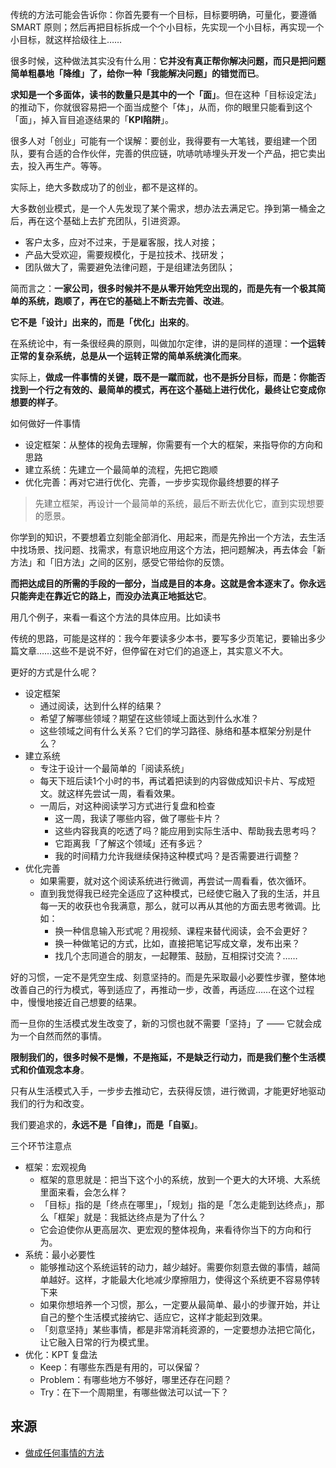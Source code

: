 传统的方法可能会告诉你：你首先要有一个目标，目标要明确，可量化，要遵循 SMART 原则；然后再把目标拆成一个个小目标，先实现一个小目标，再实现一个小目标，就这样拾级往上……

很多时候，这种做法其实没有什么用：**它并没有真正帮你解决问题，而只是把问题简单粗暴地「降维」了，给你一种「我能解决问题」的错觉而已**。

**求知是一个多面体，读书的数量只是其中的一个「面」**。但在这种「目标设定法」的推动下，你就很容易把一个面当成整个「体」，从而，你的眼里只能看到这个「面」，掉入盲目追逐结果的「**KPI陷阱**」。

很多人对「创业」可能有一个误解：要创业，我得要有一大笔钱，要组建一个团队，要有合适的合作伙伴，完善的供应链，吭哧吭哧埋头开发一个产品，把它卖出去，投入再生产。等等。

实际上，绝大多数成功了的创业，都不是这样的。

大多数创业模式，是一个人先发现了某个需求，想办法去满足它。挣到第一桶金之后，再在这个基础上去扩充团队，引进资源。
* 客户太多，应对不过来，于是雇客服，找人对接；
* 产品大受欢迎，需要规模化，于是拉技术、找研发；
* 团队做大了，需要避免法律问题，于是组建法务团队；

简而言之：**一家公司，很多时候并不是从零开始凭空出现的，而是先有一个极其简单的系统，跑顺了，再在它的基础上不断去完善、改进**。

**它不是「设计」出来的，而是「优化」出来的**。

在系统论中，有一条很经典的原则，叫做加尔定律，讲的是同样的道理：**一个运转正常的复杂系统，总是从一个运转正常的简单系统演化而来**。

实际上，**做成一件事情的关键，既不是一蹴而就，也不是拆分目标，而是：你能否找到一个行之有效的、最简单的模式，再在这个基础上进行优化，最终让它变成你想要的样子**。

如何做好一件事情
* 设定框架：从整体的视角去理解，你需要有一个大的框架，来指导你的方向和思路
* 建立系统：先建立一个最简单的流程，先把它跑顺
* 优化完善：再对它进行优化、完善，一步步实现你最终想要的样子

> 先建立框架，再设计一个最简单的系统，最后不断去优化它，直到实现想要的愿景。

你学到的知识，不要想着立刻能全部消化、用起来，而是先拎出一个方法，去生活中找场景、找问题、找需求，有意识地应用这个方法，把问题解决，再去体会「新方法」和「旧方法」之间的区别，感受它带给你的反馈。

**而把达成目的所需的手段的一部分，当成是目的本身。这就是舍本逐末了。你永远只能奔走在靠近它的路上，而没办法真正地抵达它**。

用几个例子，来看一看这个方法的具体应用。比如读书

传统的思路，可能是这样的：我今年要读多少本书，要写多少页笔记，要输出多少篇文章……这些不是说不好，但停留在对它们的追逐上，其实意义不大。

更好的方式是什么呢？
* 设定框架
  * 通过阅读，达到什么样的结果？
  * 希望了解哪些领域？期望在这些领域上面达到什么水准？
  * 这些领域之间有什么关系？它们的学习路径、脉络和基本框架分别是什么？
* 建立系统
  * 专注于设计一个最简单的「阅读系统」
  * 每天下班后读1个小时的书，再试着把读到的内容做成知识卡片、写成短文。就这样先尝试一周，看看效果。
  * 一周后，对这种阅读学习方式进行复盘和检查
    * 这一周，我读了哪些内容，做了哪些卡片？
    * 这些内容我真的吃透了吗？能应用到实际生活中、帮助我去思考吗？
    * 它距离我「了解这个领域」还有多远？
    * 我的时间精力允许我继续保持这种模式吗？是否需要进行调整？
* 优化完善
  * 如果需要，就对这个阅读系统进行微调，再尝试一周看看，依次循环。
  * 直到我觉得我已经完全适应了这种模式，已经使它融入了我的生活，并且每一天的收获也令我满意，那么，就可以再从其他的方面去思考微调。比如：
    * 换一种信息输入形式呢？用视频、课程来替代阅读，会不会更好？
    * 换一种做笔记的方式，比如，直接把笔记写成文章，发布出来？
    * 找几个志同道合的朋友，一起鞭策、鼓励，互相探讨交流？……

好的习惯，一定不是凭空生成、刻意坚持的。而是先采取最小必要性步骤，整体地改善自己的行为模式，等到适应了，再推动一步，改善，再适应……在这个过程中，慢慢地接近自己想要的结果。

而一旦你的生活模式发生改变了，新的习惯也就不需要「坚持」了 —— 它就会成为一个自然而然的事情。

**限制我们的，很多时候不是懒，不是拖延，不是缺乏行动力，而是我们整个生活模式和价值观念本身**。

只有从生活模式入手，一步步去推动它，去获得反馈，进行微调，才能更好地驱动我们的行为和改变。

我们要追求的，**永远不是「自律」，而是「自驱」**。

三个环节注意点
* 框架：宏观视角
  * 框架的意思就是：把当下这个小的系统，放到一个更大的大环境、大系统里面来看，会怎么样？
  * 「目标」指的是「终点在哪里」，「规划」指的是「怎么走能到达终点」，那么「框架」就是：我抵达终点是为了什么？
  * 它会迫使你从更高层次、更宏观的整体视角，来看待你当下的方向和行为。
* 系统：最小必要性
  * 能够推动这个系统运转的动力，越少越好。需要你刻意去做的事情，越简单越好。这样，才能最大化地减少摩擦阻力，使得这个系统更不容易停转下来
  * 如果你想培养一个习惯，那么，一定要从最简单、最小的步骤开始，并让自己的整个生活模式接纳它、适应它，这样才能起到效果。
  * 「刻意坚持」某些事情，都是非常消耗资源的，一定要想办法把它简化，让它融入日常的行为模式里。
* 优化：KPT 复盘法
  * Keep：有哪些东西是有用的，可以保留？
  * Problem：有哪些地方不够好，哪里还存在问题？
  * Try：在下一个周期里，有哪些做法可以试一下？

## 来源
* [做成任何事情的方法](https://mp.weixin.qq.com/s/2XzFX_bYZpKKOwjgpnuZvw)